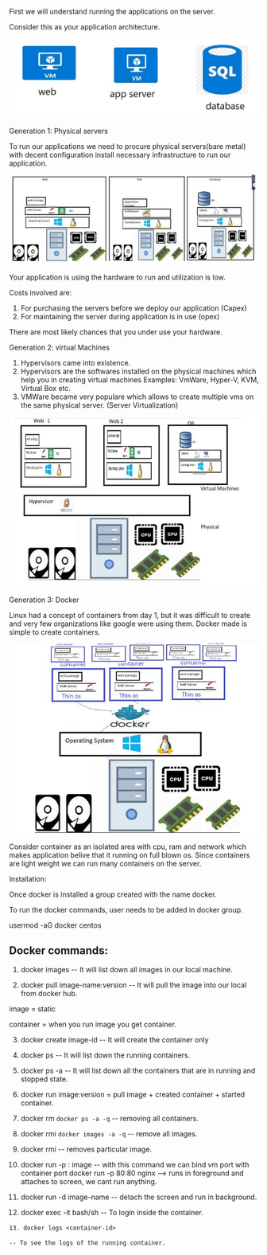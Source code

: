 First we will understand running the applications on the server.

Consider this as your application architecture.

![](Images/Image-1.JPG)

Generation 1: Physical servers

 To run our applications we need to procure physical servers(bare metal) with decent configuration install necessary infrastructure to run our application.

 ![](Images/Gen-1.JPG)

 Your application is using the hardware to run and utilization is low.

 Costs involved are:
  1. For purchasing the servers before we deploy our application (Capex)
  2. For maintaining the server during application is in use (opex)

There are most likely chances that you under use your hardware.

Generation 2: virtual Machines

  1. Hypervisors came into existence.
  2. Hypervisors are the softwares installed on the physical machines which help you in creating virtual machines
   Examples: VmWare, Hyper-V, KVM, Virtual Box etc.
  3. VMWare became very populare which allows to create multiple vms on the same physical server. (Server Virtualization)

 ![](Images/Gen-2.JPG)

 Generation 3: Docker

 Linux had a concept of containers from day 1, but it was difficult to create and very few organizations like google were using them.
 Docker made is simple to create containers.

 ![](Images/Gen-3.JPG)

 Consider container as an isolated area with cpu, ram and network which makes application belive that it running on full blown os.
 Since containers are light weight we can run many containers on the server.

 Installation:

 Once docker is installed a group created with the name docker.

 To run the docker commands, user needs to be added in docker group.

 usermod -aG docker centos

 Docker commands:
 -----------------------------------

 1. docker images
    -- It will list down all images in our local machine.

 2. docker pull image-name:version
    -- It will pull the image into our local from docker hub.

 image = static
 
 container = when you run image you get container.

 3. docker create image-id
    -- It will create the container only

 4. docker ps
    -- It will list down the running containers.

 5. docker ps -a
    -- It will list down all the containers that are in running and stopped state.

 6. docker run image:version = pull image + created container + started container.

 7. docker rm `docker ps -a -q` 
    -- removing all containers.
   
 8. docker rmi `docker images -a -q` 
    -- remove all images.  

 9. docker rmi <image-id> 
    -- removes particular image.

10. docker run -p <host-port>:<container-port> image
    -- with this command we can bind vm port with container port
    docker run -p 80:80 nginx --> runs in foreground and attaches to screen, we cant run anything.


11.  docker run -d image-name 
     -- detach the screen and run in background.

12. docker exec -it <id> bash/sh
    -- To login inside the container.
```
13. docker logs <container-id>
```
    -- To see the logs of the running container.     
